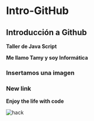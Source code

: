 # Intro-GitHub

## Introducción a Github 
**Taller de Java Script**

**Me llamo Tamy y soy Informática**

### Insertamos una imagen

### New link 

**Enjoy the life with code**

![hack](img/descarga.png)



